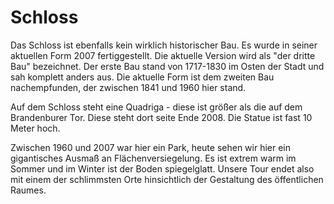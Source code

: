 # Schloss
Das Schloss ist ebenfalls kein wirklich historischer Bau. Es wurde in seiner aktuellen Form 2007 fertiggestellt. Die aktuelle Version wird als "der dritte Bau" bezeichnet. Der erste Bau stand von 1717-1830 im Osten der Stadt und sah komplett anders aus. Die aktuelle Form ist dem zweiten Bau nachempfunden, der zwischen 1841 und 1960 hier stand. 

Auf dem Schloss steht eine Quadriga - diese ist größer als die auf dem Brandenburer Tor. Diese steht dort seite Ende 2008. Die Statue ist fast 10 Meter hoch.

Zwischen 1960 und 2007 war hier ein Park, heute sehen wir hier ein gigantisches Ausmaß an Flächenversiegelung. Es ist extrem warm im Sommer und im Winter ist der Boden spiegelglatt. Unsere Tour endet also mit einem der schlimmsten Orte hinsichtlich der Gestaltung des öffentlichen Raumes.